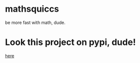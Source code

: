 # mathsquiccs
be more fast with math, dude.

# Look this project on pypi, dude!
[here](youtube.com)
